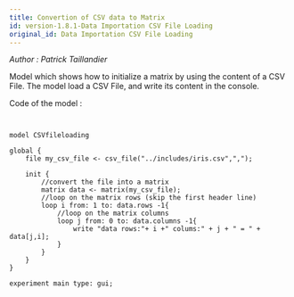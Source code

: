 ```yaml
---
title: Convertion of CSV data to Matrix
id: version-1.8.1-Data Importation CSV File Loading
original_id: Data Importation CSV File Loading
---
```


[//]: # (keyword|operator_csv_file)
[//]: # (keyword|type_matrix)
[//]: # (keyword|concept_csv)
[//]: # (keyword|concept_load_file)


_Author :  Patrick Taillandier_

Model which shows how to initialize a matrix by using the content of a CSV File. The model load a CSV File, and write its content in the console. 


Code of the model : 

```


model CSVfileloading

global {
	file my_csv_file <- csv_file("../includes/iris.csv",",");
	
	init {
		//convert the file into a matrix
		matrix data <- matrix(my_csv_file);
		//loop on the matrix rows (skip the first header line)
		loop i from: 1 to: data.rows -1{
			//loop on the matrix columns
			loop j from: 0 to: data.columns -1{
				write "data rows:"+ i +" colums:" + j + " = " + data[j,i];
			}	
		}		
	}
}

experiment main type: gui;
```
